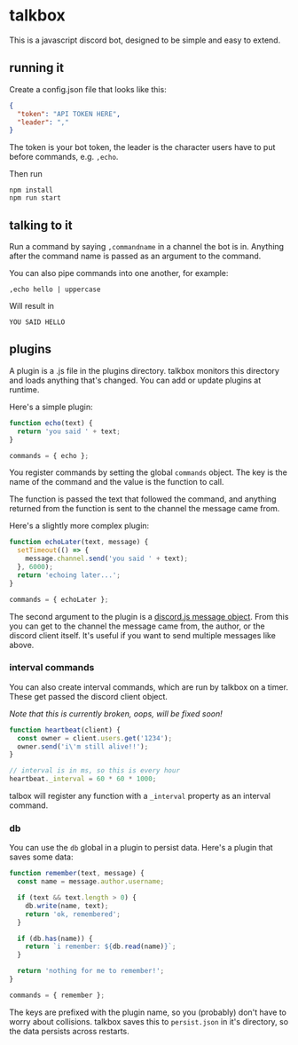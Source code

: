 # talkbox
This is a javascript discord bot, designed to be simple and easy to extend.

## running it
Create a config.json file that looks like this:

```json
{
  "token": "API TOKEN HERE",
  "leader": ","
}
```

The token is your bot token, the leader is the character users have to put before commands, e.g. `,echo`.

Then run

    npm install
    npm run start

## talking to it
Run a command by saying `,commandname` in a channel the bot is in. Anything after the command name is passed as an argument to the command.

You can also pipe commands into one another, for example:

    ,echo hello | uppercase

Will result in

    YOU SAID HELLO

## plugins
A plugin is a .js file in the plugins directory. talkbox monitors this directory and loads anything that's changed. You can add or update plugins at runtime.

Here's a simple plugin:

```js
function echo(text) {
  return 'you said ' + text;
}

commands = { echo };
```

You register commands by setting the global `commands` object. The key is the name of the command and the value is the function to call.

The function is passed the text that followed the command, and anything returned from the function is sent to the channel the message came from.

Here's a slightly more complex plugin:

```js
function echoLater(text, message) {
  setTimeout(() => {
    message.channel.send('you said ' + text);
  }, 6000);
  return 'echoing later...';
}

commands = { echoLater };
```

The second argument to the plugin is a [discord.js message object](https://discord.js.org/#/docs/main/stable/class/Message). From this you can get to the channel the message came from, the author, or the discord client itself. It's useful if you want to send multiple messages like above.

### interval commands
You can also create interval commands, which are run by talkbox on a timer. These get passed the discord client object.

*Note that this is currently broken, oops, will be fixed soon!*

```js
function heartbeat(client) {
  const owner = client.users.get('1234');
  owner.send('i\'m still alive!!');
}

// interval is in ms, so this is every hour
heartbeat._interval = 60 * 60 * 1000;
```

talbox will register any function with a `_interval` property as an interval command.

### db
You can use the `db` global in a plugin to persist data. Here's a plugin that saves some data:

```js
function remember(text, message) {
  const name = message.author.username;

  if (text && text.length > 0) {
    db.write(name, text);
    return 'ok, remembered';
  }

  if (db.has(name)) {
    return `i remember: ${db.read(name)}`;
  }

  return 'nothing for me to remember!';
}

commands = { remember };
```

The keys are prefixed with the plugin name, so you (probably) don't have to worry about collisions. talkbox saves this to `persist.json` in it's directory, so the data persists across restarts.

